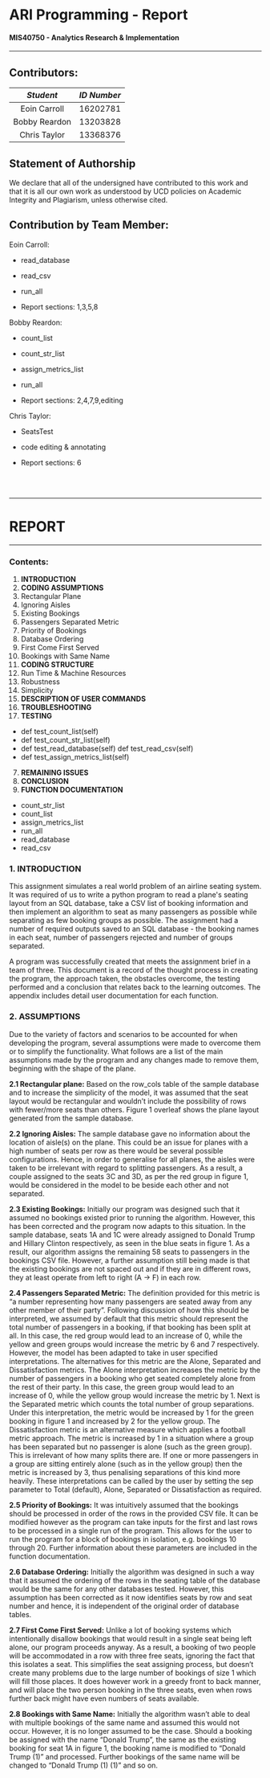 # ARI Programming - Report

#### MIS40750 - Analytics Research & Implementation
  
  ----
  

## Contributors:
  
| *Student*       | *ID Number*   |
|:---------------:|:-------------:|
| Eoin Carroll    | 16202781      | 
| Bobby Reardon   | 13203828      |
| Chris Taylor    | 13368376      |

  
## Statement of Authorship

We declare that all of the undersigned have contributed to this work and that it is all our own work as understood by UCD policies on Academic Integrity and Plagiarism, unless otherwise cited.
  
  
## Contribution by Team Member:


Eoin Carroll:   
                
- read_database
				        
- read_csv
				        
- run_all
				        
- Report sections: 1,3,5,8

Bobby Reardon:  
                
- count_list
				        
- count_str_list
				        
- assign_metrics_list
				        
- run_all
				        
- Report sections: 2,4,7,9,editing

Chris Taylor:   

- SeatsTest
				        
- code editing & annotating
				        
- Report sections: 6

<br><br>

  ----

# REPORT
  
  ----

###  Contents:
  
1. **INTRODUCTION**
2. **CODING ASSUMPTIONS**
  1. Rectangular Plane
  2. Ignoring Aisles
  3. Existing Bookings
  4. Passengers Separated Metric
  5. Priority of Bookings
  6. Database Ordering
  7. First Come First Served
  8. Bookings with Same Name
3. **CODING STRUCTURE**
  1. Run Time & Machine Resources
  2. Robustness
  3. Simplicity
4. **DESCRIPTION OF USER COMMANDS**
5. **TROUBLESHOOTING**
6. **TESTING**
  * def test_count_list(self)
  * def test_count_str_list(self)
  * def test_read_database(self) def test_read_csv(self)
  * def test_assign_metrics_list(self)
7. **REMAINING ISSUES**
8. **CONCLUSION**
9. **FUNCTION DOCUMENTATION**
  * count_str_list
  * count_list
  * assign_metrics_list
  * run_all
  * read_database
  * read_csv
  


### 1. INTRODUCTION
  
   This assignment simulates a real world problem of an airline seating system. It was required of us to write a python program to read a plane's seating layout from an SQL database, take a CSV list of booking information and then implement an algorithm to seat as many passengers as possible while separating as few booking groups as possible. The assignment had a number of required outputs saved to an SQL database - the booking names in each seat, number of passengers rejected and number of groups separated.  
   
   A program was successfully created that meets the assignment brief in a team of three. This document is a record of the thought process in creating the program, the approach taken, the obstacles overcome, the testing performed and a conclusion that relates back to the learning outcomes. The appendix includes detail user documentation for each function.  
   
   
### 2. ASSUMPTIONS

   Due to the variety of factors and scenarios to be accounted for when developing the program, several assumptions were made to overcome them or to simplify the functionality. What follows are a list of the main assumptions made by the program and any changes made to remove them, beginning with the shape of the plane.  
   
   **2.1 Rectangular plane:**   Based on the row_cols table of the sample database and to increase the simplicity of the model, it was assumed that the seat layout would be rectangular and wouldn’t include the possibility of rows with fewer/more seats than others. Figure 1 overleaf shows the plane layout generated from the sample database.  
   
   **2.2 Ignoring Aisles:**   The sample database gave no information about the location of aisle(s) on the plane. This could be an issue for planes with a high number of seats per row as there would be several possible configurations. Hence, in order to generalise for all planes, the aisles were taken to be irrelevant with regard to splitting passengers. As a result, a couple assigned to the seats 3C and 3D, as per the red group in figure 1, would be considered in the model to be beside each other and not separated.  
  
   **2.3 Existing Bookings:**   Initially our program was designed such that it assumed no bookings existed prior to running the algorithm. However, this has been corrected and the program now adapts to this situation. In the sample database, seats 1A and 1C were already assigned to Donald Trump and Hillary Clinton respectively, as seen in the blue seats in figure 1. As a result, our algorithm assigns the remaining 58 seats to passengers in the bookings CSV file. However, a further assumption still being made is that the existing bookings are not spaced out and if they are in different rows, they at least operate from left to right (A → F) in each row.  
   
   **2.4 Passengers Separated Metric:**   The definition provided for this metric is “a number representing how many passengers are seated away from any other member of their party”. Following discussion of how this should be interpreted, we assumed by default that this metric should represent the total number of passengers in a booking, if that booking has been split at all. In this case, the red group would lead to an increase of 0, while the yellow and green groups would increase the metric by 6 and 7 respectively. However, the model has been adapted to take in user specified interpretations. The alternatives for this metric are the Alone, Separated and Dissatisfaction metrics. The Alone interpretation increases the metric by the number of passengers in a booking who get seated completely alone from the rest of their party. In this case, the green group would lead to an increase of 0, while the yellow group would increase the metric by 1. Next is the Separated metric which counts the total number of group separations. Under this interpretation, the metric would be increased by 1 for the green booking in figure 1 and increased by 2 for the yellow group. The Dissatisfaction metric is an alternative measure which applies a football metric approach. The metric is increased by 1 in a situation where a group has been separated but no passenger is alone (such as the green group). This is irrelevant of how many splits there are. If one or more passengers in a group are sitting entirely alone (such as in the yellow group) then the metric is increased by 3, thus penalising separations of this kind more heavily. These interpretations can be called by the user by setting the sep parameter to Total (default), Alone, Separated or Dissatisfaction as required.

   **2.5 Priority of Bookings:**   It was intuitively assumed that the bookings should be processed in order of the rows in the provided CSV file. It can be modified however as the program can take inputs for the first and last rows to be processed in a single run of the program. This allows for the user to run the program for a block of bookings in isolation, e.g. bookings 10 through 20. Further information about these parameters are included in the function documentation.  
   
   **2.6 Database Ordering:**   Initially the algorithm was designed in such a way that it assumed the ordering of the rows in the seating table of the database would be the same for any other databases tested. However, this assumption has been corrected as it now identifies seats by row and seat number and hence, it is independent of the original order of database tables.  
   
   **2.7 First Come First Served:**   Unlike a lot of booking systems which intentionally disallow bookings that would result in a single seat being left alone, our program proceeds anyway. As a result, a booking of two people will be accommodated in a row with three free seats, ignoring the fact that this isolates a seat. This simplifies the seat assigning process, but doesn’t create many problems due to the large number of bookings of size 1 which will fill those places. It does however work in a greedy front to back manner, and will place the two person booking in the three seats, even when rows further back might have even numbers of seats available.  
   
   **2.8 Bookings with Same Name:**   Initially the algorithm wasn’t able to deal with multiple bookings of the same name and assumed this would not occur. However, it is no longer assumed to be the case. Should a booking be assigned with the name “Donald Trump”, the same as the existing booking for seat 1A in figure 1, the booking name is modified to “Donald Trump (1)” and processed. Further bookings of the same name will be changed to “Donald Trump (1) (1)” and so on.
